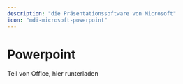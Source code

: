 ```yaml
---
description: "die Präsentationssoftware von Microsoft"
icon: "mdi-microsoft-powerpoint"
---
```


# Powerpoint



Teil von Office, hier runterladen

<Features />


